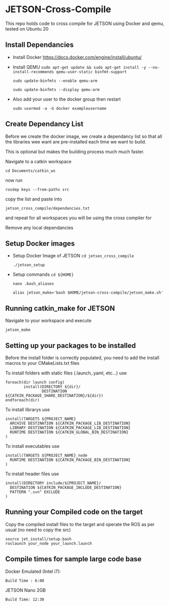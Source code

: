 # JETSON-Cross-Compile

This repo holds code to cross compile for JETSON using Docker and qemu, tested on Ubuntu 20

## Install Dependancies

 - Install Docker
   	https://docs.docker.com/engine/install/ubuntu/
 - Install QEMU
	`sudo apt-get update && sudo apt-get install -y --no-install-recommends qemu-user-static binfmt-support`
	
	`sudo update-binfmts --enable qemu-arm`
	
	`sudo update-binfmts --display qemu-arm`
	
 - Also add your user to the docker group then restart

	`sudo usermod -a -G docker exampleusername`
	
## Create Dependancy List

Before we create the docker image, we create a dependancy list so that all the libraries wee want are pre-installed each time we want to build.

This is optional but makes the building process much much faster.

Navigate to a catkin workspace

`cd Documents/catkin_ws`

now run 

`rosdep keys --from-paths src`

copy the list and paste into 

`jetson_cross_compile/dependancies.txt`

and repeat for all workspaces you will be using the cross compiler for	

Remove any local dependancies
	
## Setup Docker images	
	
 - Setup Docker Image of JETSON
	`cd jetson_cross_compile`
	
 	`./jetson_setup`
	
 - Setup commands
 	`cd ${HOME}`
	
 	`nano .bash_aliases`
	
 	`alias jetson_make='bash $HOME/jetson-cross-compile/jetson_make.sh'`
 	
## Running catkin_make for JETSON

Navigate to your workspace and execute

`jetson_make`

## Setting up your packages to be installed

Before the install folder is correctly populated, you need to add the install macros to your CMakeLists.txt files

To install folders with static files (.launch,.yaml, etc...) use
```
foreach(dir launch config)
        install(DIRECTORY ${dir}/
                DESTINATION ${CATKIN_PACKAGE_SHARE_DESTINATION}/${dir})
endforeach(dir)
```

To install librarys use
```
install(TARGETS ${PROJECT_NAME}
  ARCHIVE DESTINATION ${CATKIN_PACKAGE_LIB_DESTINATION}
  LIBRARY DESTINATION ${CATKIN_PACKAGE_LIB_DESTINATION}
  RUNTIME DESTINATION ${CATKIN_GLOBAL_BIN_DESTINATION}
)
```

To install executables use
```
install(TARGETS ${PROJECT_NAME}_node
  RUNTIME DESTINATION ${CATKIN_PACKAGE_BIN_DESTINATION}
)
```
To install header files use
```
install(DIRECTORY include/${PROJECT_NAME}/
  DESTINATION ${CATKIN_PACKAGE_INCLUDE_DESTINATION}
  PATTERN ".svn" EXCLUDE
)
```

## Running your Compiled code on the target

Copy the compiled install files to the target and operate the ROS as per usual (no need to copy the src)

```
source jet_install/setup.bash
roslaunch your_node your_launch.launch
```

## Compile times for sample large code base

Docker Emulated (Intel i7):

	Build Time : 6:00
	
JETSON Nano 2GB

	Build Time: 12:30
